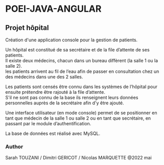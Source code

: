 # POEI-JAVA-ANGULAR
  
  
## Projet hôpital
Création d'une application console pour la gestion de patients.  
  
Un hôpital est constitué de sa secrétaire et de la file d’attente de ses patients.  
Il existe deux médecins, chacun dans un bureau diffèrent (la salle 1 ou la salle 2).  
les patients arrivent au fil de l’eau afin de passer en consultation chez un des médecins dans une des 2 salles.  
  
Les patients sont censés être connu dans les systèmes de l’hôpital pour ensuite prétendre être rajouté à la file d’attente.  
S'il ne sont pas connu de la base ils renseignent leurs données personnelles auprès de la secrétaire afin d'y être ajouté.

Une interface utilisateur (en mode console) permet de se positionner en tant que médecin de la salle 1 ou salle 2 ou en tant que secrétaire, en passant par le module d’authentification.

La base de données est réalisé avec MySQL.

### Author
Sarah TOUZANI / Dimitri GERICOT / Nicolas MARQUETTE @2022 mai
